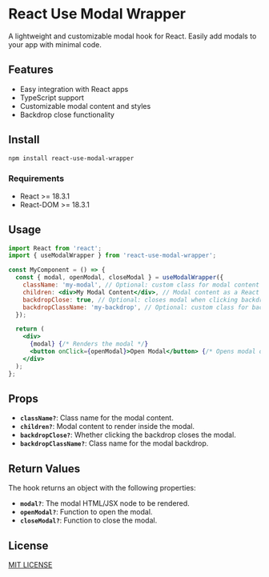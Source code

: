 # React Use Modal Wrapper

A lightweight and customizable modal hook for React. Easily add modals to your app with minimal code.

## Features

- Easy integration with React apps
- TypeScript support
- Customizable modal content and styles
- Backdrop close functionality

## Install

```bash
npm install react-use-modal-wrapper
```

### Requirements

- React >= 18.3.1
- React-DOM >= 18.3.1

## Usage

```jsx
import React from 'react';
import { useModalWrapper } from 'react-use-modal-wrapper';

const MyComponent = () => {
  const { modal, openModal, closeModal } = useModalWrapper({
    className: 'my-modal', // Optional: custom class for modal content
    children: <div>My Modal Content</div>, // Modal content as a React Node
    backdropClose: true, // Optional: closes modal when clicking backdrop
    backdropClassName: 'my-backdrop', // Optional: custom class for backdrop
  });

  return (
    <div>
      {modal} {/* Renders the modal */}
      <button onClick={openModal}>Open Modal</button> {/* Opens modal on click */}
    </div>
  );
};
```

## Props

- **`className?`**: Class name for the modal content.
- **`children?`**: Modal content to render inside the modal.
- **`backdropClose?`**: Whether clicking the backdrop closes the modal.
- **`backdropClassName?`**: Class name for the modal backdrop.
 
## Return Values

The hook returns an object with the following properties:

- **`modal?`**: The modal HTML/JSX node to be rendered.
- **`openModal?`**: Function to open the modal.
- **`closeModal?`**: Function to close the modal.

## License

[MIT LICENSE](LICENSE)